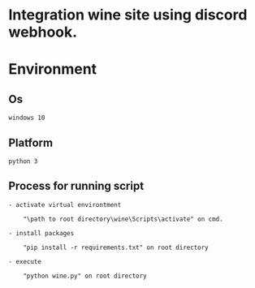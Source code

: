 Integration wine site using discord webhook.
=============================================

# Environment
## Os
    windows 10
    
## Platform
    python 3
    
## Process for running script
    - activate virtual environtment
        
        "\path to root directory\wine\Scripts\activate" on cmd.
        
    - install packages
        
        "pip install -r requirements.txt" on root directory
        
    - execute
        
        "python wine.py" on root directory
    